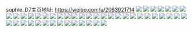sophie_D7主页地址: https://weibo.com/u/2063921714 
![](https://wx4.sinaimg.cn/mw2000/7b04f232ly1h931st1lu8j22c0340b2c.jpg) 
![](https://wx4.sinaimg.cn/mw2000/7b04f232ly1h931svip6rj22c0340e86.jpg) 
![](https://wx4.sinaimg.cn/mw2000/7b04f232ly1h8t19knrsrj22c03401kx.jpg) 
![](https://wx4.sinaimg.cn/mw2000/7b04f232ly1h82xi29mo8j21se2rx4l6.jpg) 
![](https://wx4.sinaimg.cn/mw2000/7b04f232ly1h82xhzt8daj22c0340hdt.jpg) 
![](https://wx4.sinaimg.cn/mw2000/7b04f232ly1h82xi704eaj22c0340e81.jpg) 
![](https://wx4.sinaimg.cn/mw2000/7b04f232ly1h82xif6l2cj22c03404qp.jpg) 
![](https://wx4.sinaimg.cn/mw2000/7b04f232ly1h812sxxhkjj20ru0vd0up.jpg) 
![](https://wx4.sinaimg.cn/mw2000/7b04f232ly1h7ymvxr73hj20ln04yq4s.jpg) 
![](https://wx4.sinaimg.cn/mw2000/7b04f232ly1h7ymvy3jqxj207l06k0u2.jpg) 
![](https://wx4.sinaimg.cn/mw2000/7b04f232ly1h7ymvz5kbwj20h2073djc.jpg) 
![](https://wx4.sinaimg.cn/mw2000/7b04f232ly1h7ymx79ed2j21rj2ioe81.jpg) 
![](https://wx4.sinaimg.cn/mw2000/7b04f232ly1h7n383fl4tj22c03404qq.jpg) 
![](https://wx4.sinaimg.cn/mw2000/7b04f232ly1h7n3j5mpu5j22c0340u0x.jpg) 
![](https://wx4.sinaimg.cn/mw2000/7b04f232ly1h7gqyyydajj20km0f4116.jpg) 
![](https://wx4.sinaimg.cn/mw2000/7b04f232ly1h7eq5qdx86j21w02ioe84.jpg) 
![](https://wx4.sinaimg.cn/mw2000/7b04f232ly1h7f81p8oltj22c01doe82.jpg) 
![](https://wx4.sinaimg.cn/mw2000/7b04f232ly1h7f81hpb5uj21ha207x6p.jpg) 
![](https://wx4.sinaimg.cn/mw2000/7b04f232ly1h7f81spw3ij21w02iox6r.jpg) 
![](https://wx4.sinaimg.cn/mw2000/7b04f232ly1h7f81x4k8aj22c0340qv8.jpg) 
![](https://wx4.sinaimg.cn/mw2000/7b04f232ly1h6yaf2vgx8j21uw2io113.jpg) 
![](https://wx4.sinaimg.cn/mw2000/7b04f232ly1h6yafqsmdrj21or2bz7wh.jpg) 
![](https://wx4.sinaimg.cn/mw2000/7b04f232ly1h6yag1h7foj21w02ioe81.jpg) 
![](https://wx4.sinaimg.cn/mw2000/7b04f232ly1h6yafps7qrj21w02io4eo.jpg) 
![](https://wx4.sinaimg.cn/mw2000/7b04f232ly1h6r1gmh2zbj23402c0x6q.jpg) 
![](https://wx4.sinaimg.cn/mw2000/7b04f232ly1h6r1gp54eij22c03404qs.jpg) 
![](https://wx4.sinaimg.cn/mw2000/7b04f232ly1h6r1gt8qvaj21w02ioguo.jpg) 
![](https://wx4.sinaimg.cn/mw2000/7b04f232ly1h6r1gv7z6ij21w02ionpf.jpg) 
![](https://wx4.sinaimg.cn/mw2000/7b04f232ly1h6r1gwfix6j22io1w0ait.jpg) 
![](https://wx4.sinaimg.cn/mw2000/7b04f232ly1h6r1gkxnzoj21w02iok0o.jpg) 
![](https://wx4.sinaimg.cn/mw2000/7b04f232ly1h6kyol4gj4j20u00h60su.jpg) 
![](https://wx4.sinaimg.cn/mw2000/7b04f232ly1h651fg73w1j20u01cmju8.jpg) 
![](https://wx4.sinaimg.cn/mw2000/7b04f232ly1h5q0vmchyrj21o0280x6p.jpg) 
![](https://wx4.sinaimg.cn/mw2000/7b04f232ly1h5q19bnop5j20wi18l7mv.jpg) 
![](https://wx4.sinaimg.cn/mw2000/7b04f232ly1h5q19cgrfbj21o0272u0x.jpg) 
![](https://wx4.sinaimg.cn/mw2000/7b04f232ly1h5q19d4m3qj21o02804qp.jpg) 
![](https://wx4.sinaimg.cn/mw2000/7b04f232ly1h5iolu2j56j20u0140q5n.jpg) 
![](https://wx4.sinaimg.cn/mw2000/7b04f232ly1h5e945cjyxj20u014cq68.jpg) 
![](https://wx4.sinaimg.cn/mw2000/7b04f232ly1h59u2vtehgj20p712978d.jpg) 
![](https://wx4.sinaimg.cn/mw2000/7b04f232ly1h4w0edlpy9j20k10j13zs.jpg) 
![](https://wx4.sinaimg.cn/mw2000/7b04f232ly1h4w0eecnyhj20jy0jdmy6.jpg) 
![](https://wx4.sinaimg.cn/mw2000/7b04f232ly1h4siypaud4j20wi1ycqq5.jpg) 
![](https://wx4.sinaimg.cn/mw2000/7b04f232ly1h4sizpo51gj20vw0wi77i.jpg) 
![](https://wx4.sinaimg.cn/mw2000/7b04f232ly1h4iz45yr0zj22c03407wj.jpg) 
![](https://wx4.sinaimg.cn/mw2000/7b04f232ly1h4iz3thfjsj22c0340qv6.jpg) 
![](https://wx4.sinaimg.cn/mw2000/7b04f232ly1h4b90caw5ej22c0340npe.jpg) 

